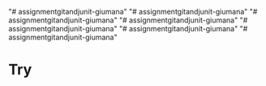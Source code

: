 "# assignmentgitandjunit-giumana" 
"# assignmentgitandjunit-giumana" 
"# assignmentgitandjunit-giumana" 
"# assignmentgitandjunit-giumana" 
"# assignmentgitandjunit-giumana" 
"# assignmentgitandjunit-giumana" 
"# assignmentgitandjunit-giumana" 
# Try
